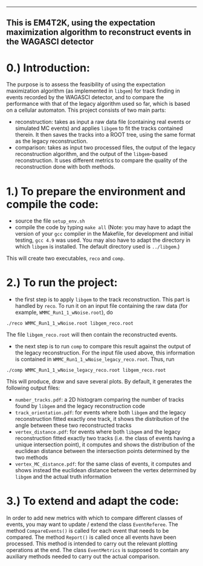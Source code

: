 ------------------------------------------------------------------------------------------------------------
 This is EM4T2K, using the expectation maximization algorithm to reconstruct events in the WAGASCI detector
------------------------------------------------------------------------------------------------------------

# 0.) Introduction:
The purpose is to assess the feasibility of using the expectation maximization algorithm (as implemented in `libgem`) for track finding in events recorded by the WAGASCI detector, and to compare the performance with that of the legacy algorithm used so far, which is based on a cellular automaton. This project consists of two main parts:

- reconstruction: takes as input a raw data file (containing real events or simulated MC events) and applies `libgem` to fit the tracks contained therein. It then saves the tracks into a ROOT tree, using the same format as the legacy reconstruction.
- comparison: takes as input two processed files, the output of the legacy reconstruction algorithm, and the output of the `libgem`-based reconstruction. It uses different metrics to compare the quality of the reconstruction done with both methods.

# 1.) To prepare the environment and compile the code:

- source the file `setup_env.sh`
- compile the code by typing `make all` (Note: you may have to adapt the version of your `gcc` compiler in the Makefile, for development and initial testing, `gcc 4.9` was used. You may also have to adapt the directory in which `libgem` is installed. The default directory used is `../libgem`.)

This will create two executables, `reco` and `comp`.

# 2.) To run the project:

- the first step is to apply `libgem` to the track reconstruction. This part is handled by `reco`. To run it on an input file containing the raw data (for example, `WMMC_Run1_1_wNoise.root`), do
```
./reco WMMC_Run1_1_wNoise.root libgem_reco.root
```
The file `libgem_reco.root` will then contain the reconstructed events.

- the next step is to run `comp` to compare this result against the output of the legacy reconstruction. For the input file used above, this information is contained in `WMMC_Run1_1_wNoise_legacy_reco.root`. Thus, run
```
./comp WMMC_Run1_1_wNoise_legacy_reco.root libgem_reco.root 
```
This will produce, draw and save several plots. By default, it generates the following output files:

- `number_tracks.pdf`: a 2D histogram comparing the number of tracks found by `libgem` and the legacy reconstruction code
- `track_orientation.pdf`: for events where both `libgem` and the legacy reconstruction fitted exactly one track, it shows the distribution of the angle between these two reconstructed tracks
- `vertex_distance.pdf`: for events where both `libgem` and the legacy reconstruction fitted exactly two tracks (i.e. the class of events having a unique intersection point), it computes and shows the distribution of the euclidean distance between the intersection points determined by the two methods
- `vertex_MC_distance.pdf`: for the same class of events, it computes and shows instead the euclidean distance between the vertex determined by `libgem` and the actual truth information

# 3.) To extend and adapt the code:

In order to add new metrics with which to compare different classes of events, you may want to update / extend the class `EventReferee`. The method `CompareEvents()` is called for each event that needs to be compared. The method `Report()` is called once all events have been processed. This method is intended to carry out the relevant plotting operations at the end. The class `EventMetrics` is supposed to contain any auxiliary methods needed to carry out the actual comparison.